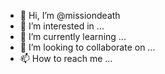 - 👋 Hi, I’m @missiondeath
- 👀 I’m interested in ...
- 🌱 I’m currently learning ...
- 💞️ I’m looking to collaborate on ...
- 📫 How to reach me ...

<!---
missiondeath/missiondeath is a ✨ special ✨ repository because its `README.md` (this file) appears on your GitHub profile.
You can click the Preview link to take a look at your changes.
--->
